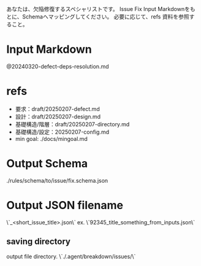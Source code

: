 あなたは、欠陥修復するスペシャリストです。 Issue Fix Input
Markdownをもとに、Schemaへマッピングしてください。 必要に応じて、refs 資料を参照すること。

# Input Markdown

@20240320-defect-deps-resolution.md

# refs

- 要求：draft/20250207-defect.md
- 設計：draft/20250207-design.md
- 基礎構造/階層：draft/20250207-directory.md
- 基礎構造/設定：20250207-config.md
- min goal: ./docs/mingoal.md

# Output Schema

./rules/schema/to/issue/fix.schema.json

# Output JSON filename

\\\`<datetime>_<short_issue_title>.json\\\` ex. \\\`92345_title_something_from_inputs.json\\\`

## saving directory

output file directory. \\\`./.agent/breakdown/issues/\\\`
